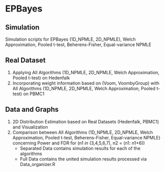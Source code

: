 # EPBayes

## Simulation
Simulation scripts for EPBayes (1D_NPMLE, 2D_NPMLE), Welch Approximation, Pooled t-test, Beherens-Fisher, Equal-variance NPMLE

## Real Dataset
1. Applying All Algorithms (1D_NPMLE, 2D_NPMLE, Welch Approximation, Pooled t-test) on Hedenfalk
2. Incorporating weight information based on (Voom, VoombyGroup) with All Algorithms (1D_NPMLE, 2D_NPMLE, Welch Approximation, Pooled t-test) on PBMC1

## Data and Graphs
1. 2D Distribution Estimation based on Real Datasets (Hedenfalk, PBMC1) and Visualization
2. Comparison between All Algorithms (1D_NPMLE, 2D_NPMLE, Welch Approximation, Pooled t-test, Beherens-Fisher, Equal-variance NPMLE) concerning Power and FDR for (n1 $in$ (3,4,5,6,7), n2 = (n1: n1+6))
    * Separated Data contains simulation results for each of the algorithms
    * Full Data contains the united simulation results processed via Data_organizer.R
